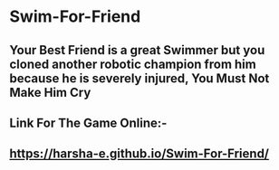 # Swim-For-Friend

## Your Best Friend is a great Swimmer but you cloned another robotic champion from him because he is severely injured, You Must Not Make Him Cry

## Link For The Game Online:- 

## https://harsha-e.github.io/Swim-For-Friend/
